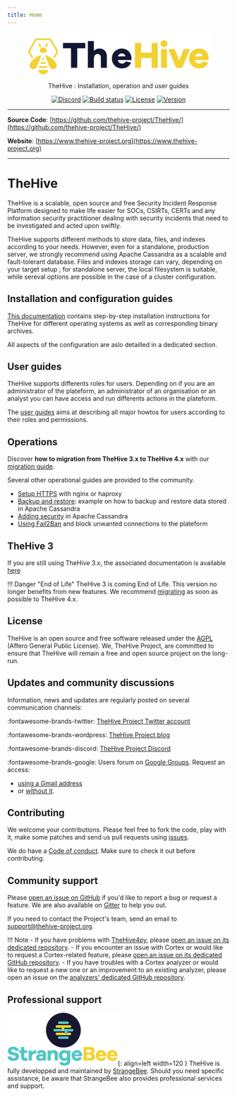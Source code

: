 ```yaml
---
title: Home
---
```


<div>
  <figure align="center">
    <img src="./images/thehive-logo.png"width="600"/>  
    <figcaption>TheHive : Installation, operation and user guides</>
  </figure>
</div>
<div>
  <p align="center">
    <a href="https://chat.thehive-project.org" target"_blank"><img src="https://img.shields.io/badge/chat-on%20discord-7289da.svg?sanitize=true&logo=discord" alt="Discord"></a>
    <a href><img src="https://drone.strangebee.com/api/badges/TheHive-Project/TheHive/status.svg?ref=refs/heads/master" alt="Build status"></a>
    <a href="./LICENSE" target"_blank"><img src="https://img.shields.io/github/license/TheHive-Project/TheHive" alt="License"></a>
    <a href><img src="https://img.shields.io/github/v/release/thehive-project/TheHive?style=flat&logo=git-lfs" alt="Version"></a>          
  </p>
</div>


---

**Source Code**: [https://github.com/thehive-project/TheHive/](https://github.com/thehive-project/TheHive/)

**Website**: [https://www.thehive-project.org](https://www.thehive-project.org)

---


# TheHive 
TheHive is a scalable, open source and free Security Incident Response Platform designed to make life easier for SOCs, CSIRTs, CERTs and any information security practitioner dealing with security incidents that need to be investigated and acted upon swiftly.

TheHive supports different methods to store data, files, and indexes according to your needs. However, even for a standalone, production server, we
 strongly recommend using Apache Cassandra as a scalable and fault-tolerant database. Files and indexes storage can vary, depending on your target setup ; for standalone server, the local filesystem is suitable, while sereval options are possible in the case of a cluster configuration. 


## Installation and configuration guides
[This documentation](./installation-and-configuration/index.md) contains step-by-step installation instructions for TheHive for different operating systems as well as corresponding binary archives. 

All aspects of the configuration are aslo detailled in a dedicated section.

## User guides
TheHive supports differents roles for users. Depending on if you are an administrator of the plateform, an administrator of an organisation or an analyst you can have access and run differents actions in the plateform. 

The [user guides](./user-guides/index.md) aims at describing all major howtos for users according to their roles and permissions.


## Operations

Discover **how to migration from TheHive 3.x to TheHive 4.x** with our [migration guide](operations/migration.md).

Several other operational guides are provided to the community.

- [Setup HTTPS](./operations/https.md) with nginx or haproxy
- [Backup and restore](operations/backup-restore.md): example on how to backup and restore data stored in Apache Cassandra
- [Adding security](operations/cassandra-security.md) in Apache Cassandra
- [Using Fail2Ban](operations/fail2ban.md) and block unwanted connections to the plateform 

## TheHive 3
If you are still using TheHive 3.x, the associated documentation is available [here](./legacy/thehive3/README.md)

!!! Danger "End of Life"
    TheHive 3 is coming End of Life. This version no longer benefits from new features. We recommend [migrating](./operations/migration.md) as soon as possible to TheHive 4.x.

## License
TheHive is an open source and free software released under the [AGPL](https://github.com/TheHive-Project/TheHive/blob/master/LICENSE) (Affero General Public License). We, TheHive Project, are committed to ensure that TheHive will remain a free and open source project on the long-run.

## Updates and community discussions
Information, news and updates are regularly posted on several communication channels:

:fontawesome-brands-twitter: [TheHive Project Twitter account](https://twitter.com/thehive_project)

:fontawesome-brands-wordpress: [TheHive Project blog](https://blog.thehive-project.org/)

:fontawesome-brands-discord: [TheHive Project Discord](https://chat.thehive-project.org)

:fontawesome-brands-google: Users forum on [Google Groups](https://groups.google.com/a/thehive-project.org/d/forum/users). Request an access:

- [using a Gmail address](https://accounts.google.com/SignUp?hl=en)
-  or [without it](https://accounts.google.com/SignUpWithoutGmail?hl=en).

## Contributing
We welcome your contributions. Please feel free to fork the code, play with it, make some patches and send us pull requests using [issues](https://github.com/TheHive-Project/TheHive/issues).

We do have a [Code of conduct](./code-of-conduct.md). Make sure to check it out before contributing.

## Community support
Please [open an issue on GitHub](https://github.com/TheHive-Project/TheHive/issues) if you'd like to report a bug or request a feature. We are also available on [Gitter](https://gitter.im/TheHive-Project/TheHive) to help you out.

If you need to contact the Project's team, send an email to <support@thehive-project.org>.

!!! Note
      - If you have problems with [TheHive4py](https://github.com/TheHive-Project/TheHive4py), please [open an issue on its dedicated repository](https://github.com/TheHive-Project/TheHive4py/issues/new).
      - If you encounter an issue with Cortex or would like to request a Cortex-related feature, please [open an issue on its dedicated GitHub repository](https://github.com/TheHive-Project/Cortex/issues/new).
      - If you have troubles with a Cortex analyzer or would like to request a new one or an improvement to an existing analyzer, please open an issue on the [analyzers' dedicated GitHub repository](https://github.com/TheHive-Project/cortex-analyzers/issues/new).

## Professional support

![StrangeBee](./images/strangebee.png){: align=left width=120 }
TheHive is fully developped and maintained by [StrangeBee](https://www.strangebee.com). Should you need specific assistance, be aware that StrangeBee also provides professional services and support. 

